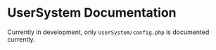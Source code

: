 # UserSystem Documentation
Currently in development, only `UserSystem/config.php` is documented currently.
